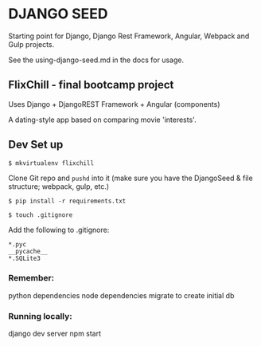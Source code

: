 # DJANGO SEED

Starting point for Django, Django Rest Framework, Angular, Webpack and Gulp projects.

See the using-django-seed.md in the docs for usage.

## FlixChill - final bootcamp project

Uses Django + DjangoREST Framework + Angular (components)

A dating-style app based on comparing movie 'interests'.

## Dev Set up

`$ mkvirtualenv flixchill`

Clone Git repo and `pushd` into it (make sure you have the DjangoSeed & file structure; webpack, gulp, etc.)

`$ pip install -r requirements.txt`

`$ touch .gitignore`

Add the following to .gitignore:

    *.pyc
    __pycache__
    *.SQLite3

### Remember:
python dependencies
node dependencies
migrate to create initial db

### Running locally:
django dev server
npm start